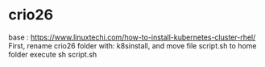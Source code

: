 # crio26
base : https://www.linuxtechi.com/how-to-install-kubernetes-cluster-rhel/
First, rename crio26 folder with: k8sinstall, and move file script.sh to home folder
execute sh script.sh
